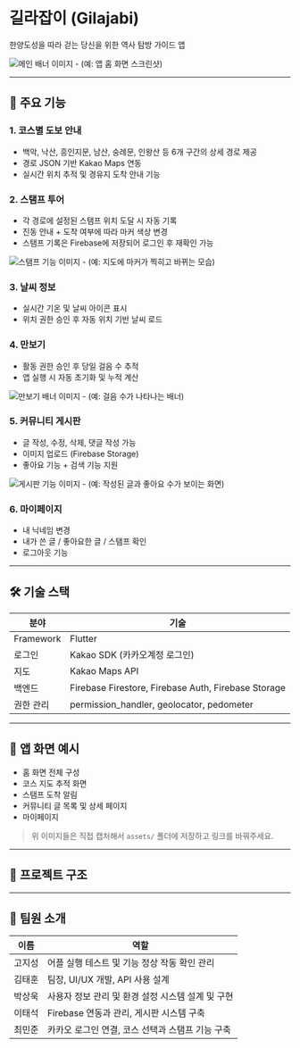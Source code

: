 # 길라잡이 (Gilajabi)

한양도성을 따라 걷는 당신을 위한 역사 탐방 가이드 앱

![메인 배너 이미지 - (예: 앱 홈 화면 스크린샷)](./assets/main_screenshot.png)

---

## 📱 주요 기능

### 1. 코스별 도보 안내
- 백악, 낙산, 흥인지문, 남산, 숭례문, 인왕산 등 6개 구간의 상세 경로 제공
- 경로 JSON 기반 Kakao Maps 연동
- 실시간 위치 추적 및 경유지 도착 안내 기능

### 2. 스탬프 투어
- 각 경로에 설정된 스탬프 위치 도달 시 자동 기록
- 진동 안내 + 도착 여부에 따라 마커 색상 변경
- 스탬프 기록은 Firebase에 저장되어 로그인 후 재확인 가능

![스탬프 기능 이미지 - (예: 지도에 마커가 찍히고 바뀌는 모습)](./assets/stamp_demo.png)

### 3. 날씨 정보
- 실시간 기온 및 날씨 아이콘 표시
- 위치 권한 승인 후 자동 위치 기반 날씨 로드

### 4. 만보기
- 활동 권한 승인 후 당일 걸음 수 추적
- 앱 실행 시 자동 초기화 및 누적 계산

![만보기 배너 이미지 - (예: 걸음 수가 나타나는 배너)](./assets/step_counter_demo.png)

### 5. 커뮤니티 게시판
- 글 작성, 수정, 삭제, 댓글 작성 가능
- 이미지 업로드 (Firebase Storage)
- 좋아요 기능 + 검색 기능 지원

![게시판 기능 이미지 - (예: 작성된 글과 좋아요 수가 보이는 화면)](./assets/board_demo.png)

### 6. 마이페이지
- 내 닉네임 변경
- 내가 쓴 글 / 좋아요한 글 / 스탬프 확인
- 로그아웃 기능

---

## 🛠 기술 스택

| 분야 | 기술 |
|------|------|
| Framework | Flutter |
| 로그인 | Kakao SDK (카카오계정 로그인) |
| 지도 | Kakao Maps API |
| 백엔드 | Firebase Firestore, Firebase Auth, Firebase Storage |
| 권한 관리 | permission_handler, geolocator, pedometer |

---

## 📸 앱 화면 예시

- 홈 화면 전체 구성
- 코스 지도 추적 화면
- 스탬프 도착 알림
- 커뮤니티 글 목록 및 상세 페이지
- 마이페이지

> 위 이미지들은 직접 캡처해서 `assets/` 폴더에 저장하고 링크를 바꿔주세요.

---

## 📂 프로젝트 구조

---

## 🙋 팀원 소개

| 이름 | 역할 |
|------|------|
| 고지성 | 어플 실행 테스트 및 기능 정상 작동 확인 관리 |
| 김태훈 | 팀장, UI/UX 개발, API 사용 설계 |
| 박상욱 | 사용자 정보 관리 및 환경 설정 시스템 설계 및 구현 |
| 이태석 | Firebase 연동과 관리, 게시판 시스템 구축 |
| 최민준 | 카카오 로그인 연결, 코스 선택과 스탬프 기능 구축 |
